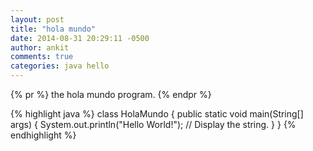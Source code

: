 ```yaml
---
layout: post
title: "hola mundo"
date: 2014-08-31 20:29:11 -0500
author: ankit
comments: true
categories: java hello
---
```


{% pr %}
the hola mundo program.
{% endpr %}

{% highlight java %}
  class HolaMundo {
    public static void main(String[] args) {
        System.out.println("Hello World!"); // Display the string.
    }
  }
{% endhighlight %}

